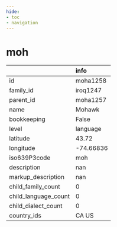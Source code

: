 ```yaml
---
hide:
- toc
- navigation
---
```

# moh
|                      | info      |
|:---------------------|:----------|
| id                   | moha1258  |
| family_id            | iroq1247  |
| parent_id            | moha1257  |
| name                 | Mohawk    |
| bookkeeping          | False     |
| level                | language  |
| latitude             | 43.72     |
| longitude            | -74.66836 |
| iso639P3code         | moh       |
| description          | nan       |
| markup_description   | nan       |
| child_family_count   | 0         |
| child_language_count | 0         |
| child_dialect_count  | 0         |
| country_ids          | CA US     |